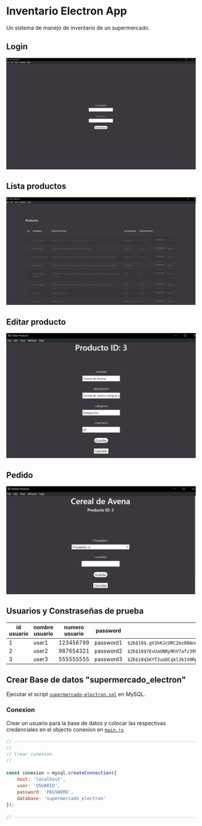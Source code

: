 # Inventario Electron App
Un sistema de manejo de inventario de un supermercado.

## Login
![login](inicio-sesion.PNG)

## Lista productos
![lista productos](lista_productos.PNG)

## Editar producto
![editar productos](editar_producto.PNG)

## Pedido
![pedidos](pedir_producto.PNG)

## Usuarios y Constraseñas de prueba
| id usuario | nombre usuario | numero usuario | password  | hash                                                         |
|------------|----------------|----------------|-----------|--------------------------------------------------------------|
| 1          | user1          | 123456789      | password1 | `$2b$10$.gV3hKJcURC2mz00Anm1ie9kPKcpCLCfhNMRsRIAqOI8C1.yuTk6y` |
| 2          | user2          | 987654321      | password2 | `$2b$10$YEvUaUNRyNhV7afz39QTBupJm2maVtWFFUIpKRu0eLyTLdjAXOUO2` |
| 3          | user3          | 555555555      | password3 | `$2b$10$SKYT3uoDCqkl3k1V0RpdiO6Ry8bNhm7rQ7xEMb8sC4f2yLfN33GdS` |

## Crear Base de datos "supermercado_electron"
Ejecutar el script [`supermercado-electron.sql`](./supermercado-electron.sql) en MySQL.

### Conexion
Crear un usuario para la base de datos y colocar las respectivas credenciales en el objecto conexion en [`main.js`](./main.js).
```js
// -----------------------------------------------------------------------------
// 
// Crear conexion
// 

const conexion = mysql.createConnection({
    host: 'localhost', 
    user: 'USUARIO', 
    password: 'PASSWORD',
    database: 'supermercado_electron'
});

// -----------------------------------------------------------------------------
```